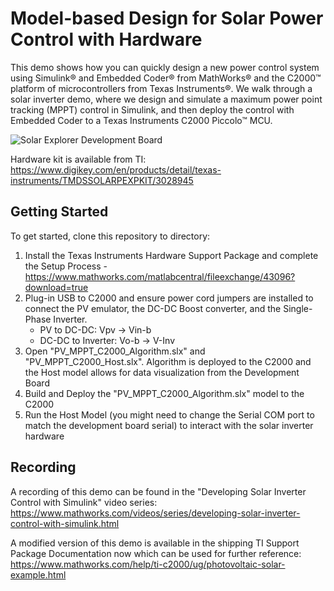 # Model-based Design for Solar Power Control with Hardware

This demo shows how you can quickly design a new power control system using Simulink&reg; and Embedded Coder&reg; from MathWorks&reg; and the C2000&trade; platform of microcontrollers from Texas Instruments&reg;. We walk through a solar inverter demo, where we design and simulate a maximum power point tracking (MPPT) control in Simulink, and then deploy the control with Embedded Coder to a Texas Instruments C2000 Piccolo&trade; MCU.

![Solar Explorer Development Board](https://github.com/mathworks/Solar-Inverter-TI-Hardware/blob/main/5_IntroCodeGen/SolarExplorerBoard.png)

Hardware kit is available from TI: 
https://www.digikey.com/en/products/detail/texas-instruments/TMDSSOLARPEXPKIT/3028945

## Getting Started

To get started, clone this repository to directory:
1) Install the Texas Instruments Hardware Support Package and complete the Setup Process - https://www.mathworks.com/matlabcentral/fileexchange/43096?download=true
2) Plug-in USB to C2000 and ensure power cord jumpers are installed to connect the PV emulator, the DC-DC Boost converter, and the Single-Phase Inverter.
    - PV to DC-DC: Vpv -> Vin-b
    - DC-DC to Inverter: Vo-b -> V-Inv
3) Open "PV_MPPT_C2000_Algorithm.slx" and "PV_MPPT_C2000_Host.slx". Algorithm is deployed to the C2000 and the Host model allows for data visualization from the Development Board
4) Build and Deploy the "PV_MPPT_C2000_Algorithm.slx" model to the C2000
5) Run the Host Model (you might need to change the Serial COM port to match the development board serial) to interact with the solar inverter hardware

## Recording

A recording of this demo can be found in the "Developing Solar Inverter Control with Simulink" video series:
https://www.mathworks.com/videos/series/developing-solar-inverter-control-with-simulink.html

A modified version of this demo is available in the shipping TI Support Package Documentation now which can be used for further reference:
https://www.mathworks.com/help/ti-c2000/ug/photovoltaic-solar-example.html
